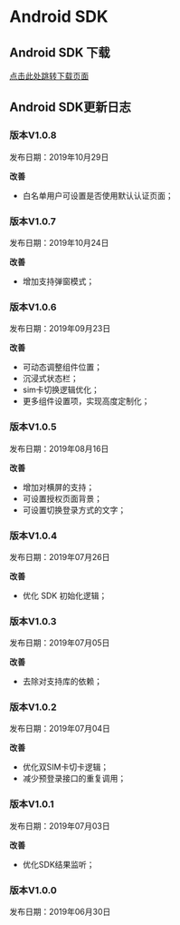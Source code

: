 # Android SDK

## Android SDK 下载

[点击此处跳转下载页面](https://github.com/WFC-LinkedME/link_account_demo)

## Android SDK更新日志

### 版本V1.0.8

发布日期：2019年10月29日

**改善**

* 白名单用户可设置是否使用默认认证页面；

### 版本V1.0.7

发布日期：2019年10月24日

**改善**

* 增加支持弹窗模式；

### 版本V1.0.6

发布日期：2019年09月23日

**改善**

* 可动态调整组件位置；
* 沉浸式状态栏；
* sim卡切换逻辑优化；
* 更多组件设置项，实现高度定制化；

### 版本V1.0.5

发布日期：2019年08月16日

**改善**

* 增加对横屏的支持；
* 可设置授权页面背景；
* 可设置切换登录方式的文字；

### 版本V1.0.4

发布日期：2019年07月26日

**改善**

* 优化 SDK 初始化逻辑；

### 版本V1.0.3

发布日期：2019年07月05日

**改善**

* 去除对支持库的依赖；

### 版本V1.0.2

发布日期：2019年07月04日

**改善**

* 优化双SIM卡切卡逻辑；
* 减少预登录接口的重复调用；

### 版本V1.0.1

发布日期：2019年07月03日

**改善**

* 优化SDK结果监听；

### 版本V1.0.0

发布日期：2019年06月30日

